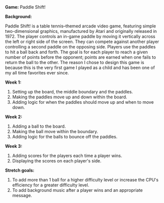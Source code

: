 **Game:** Paddle Shift!

**Background:**

Paddle Shift! is a table tennis–themed arcade video game, featuring simple two-dimensional graphics, manufactured by Atari and originally released in 1972.
The player controls an in-game paddle by moving it vertically across the left or right side of the screen. They can compete against another player controlling a second paddle on the opposing side. Players use the paddles to hit a ball back and forth. The goal is for each player to reach a given number of points before the opponent; points are earned when one fails to return the ball to the other. The reason I chose to design this game is because this is the very first game I played as a child and has been one of my all time favorites ever since.

**Week 1:**

1) Setting up the board, the middle boundary and the paddles.
2) Making the paddles move up and down within the board.
3) Adding logic for when the paddles should move up and when to move down.

**Week 2:**
1) Adding a ball to the board.
2) Making the ball move within the boundary.
3) Adding logic for the balls to bounce off the paddles.

**Week 3:**

1) Adding scores for the players each time a player wins.
2) Displaying the scores on each player's side.

**Stretch goals:**

1) To add more than 1 ball for a higher difficulty level or increase the CPU's efficiency for a greater difficulty level.
2) To add background music after a player wins and an appropriate message.
